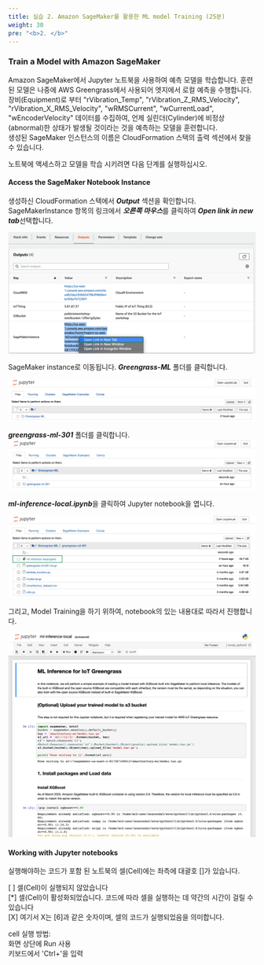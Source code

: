 ```yaml
---
title: 실습 2. Amazon SageMaker를 활용한 ML model Training (25분)
weight: 30
pre: "<b>2. </b>"
---
```


### Train a Model with Amazon SageMaker

Amazon SageMaker에서 Jupyter 노트북을 사용하여 예측 모델을 학습합니다. 훈련된 모델은 나중에 AWS Greengrass에서 사용되어 엣지에서 로컬 예측을 수행합니다.\
장비(Equipment)로 부터 "rVibration_Temp", "rVibration_Z_RMS_Velocity", "rVibration_X_RMS_Velocity", "wRMSCurrent", "wCurrentLoad", "wEncoderVelocity" 데이터를 수집하여, 언제 실린더(Cylinder)에 비정상(abnormal)한 상태가 발생될 것이라는 것을 예측하는 모델을 훈련합니다.\
생성된 SageMaker 인스턴스의 이름은 CloudFormation 스택의 출력 섹션에서 찾을 수 있습니다.

노트북에 액세스하고 모델을 학습 시키려면 다음 단계를 실행하십시오.

#### Access the SageMaker Notebook Instance

생성하신 CloudFormation 스택에서 ***Output*** 섹션을 확인합니다.
SageMakerInstance 항목의 링크에서 ***오른쪽 마우스***를 클릭하여 ***Open link in new tab***선택합니다.

![picture1.png](images/picture1.png)

SageMaker instance로 이동됩니다.
***Greengrass-ML*** 폴더를 클릭합니다.

![lab1_image2.png](images/lab1_image2.png)

***greengrass-ml-301*** 폴더를 클릭합니다.
![picture2.png](images/picture2.png)


***ml-inference-local.ipynb***을 클릭하여 Jupyter notebook을 엽니다.

![picture3.png](images/picture3.png)


그리고, Model Training을 하기 위하여, notebook의 있는 내용대로 따라서 진행합니다.

![picture4.png](images/picture4.png)


#### Working with Jupyter notebooks

실행해야하는 코드가 포함 된 노트북의 셀(Cell)에는 좌측에 대괄호 []가 있습니다.

[ ] 셀(Cell)이 실행되지 않았습니다 \
[*] 셀(Cell)이 활성화되었습니다. 코드에 따라 셀을 실행하는 데 약간의 시간이 걸릴 수 있습니다 \
[X] 여기서 X는 [6]과 같은 숫자이며, 셀의 코드가 실행되었음을 의미합니다.

cell 실행 방법:\
화면 상단에 Run 사용 \
키보드에서 'Ctrl+<Enter>'을 입력
